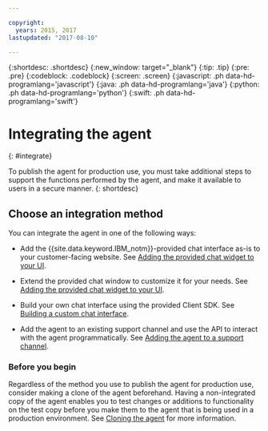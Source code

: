 ```yaml
---

copyright:
  years: 2015, 2017
lastupdated: "2017-08-10"

---
```


{:shortdesc: .shortdesc}
{:new_window: target="_blank"}
{:tip: .tip}
{:pre: .pre}
{:codeblock: .codeblock}
{:screen: .screen}
{:javascript: .ph data-hd-programlang='javascript'}
{:java: .ph data-hd-programlang='java'}
{:python: .ph data-hd-programlang='python'}
{:swift: .ph data-hd-programlang='swift'}

# Integrating the agent
{: #integrate}

To publish the agent for production use, you must take additional steps to support the functions performed by the agent, and make it available to users in a secure manner.
{: shortdesc}

## Choose an integration method

You can integrate the agent in one of the following ways:

- Add the {{site.data.keyword.IBM_notm}}-provided chat interface as-is to your customer-facing website. 
  See [Adding the provided chat widget to your UI](integrate_add-chat.html).

- Extend the provided chat window to customize it for your needs. 
  See [Adding the provided chat widget to your UI](integrate_add-chat.html).

- Build your own chat interface using the provided Client SDK. 
  See [Building a custom chat interface](integrate_custom-chat.html).

- Add the agent to an existing support channel and use the API to interact with the agent programmatically. 
  See [Adding the agent to a support channel](integrate_backend.html).

### Before you begin

Regardless of the method you use to publish the agent for production use, consider making a clone of the agent beforehand. Having a non-integrated copy of the agent enables you to test changes or additions to functionality on the test copy before you make them to the agent that is being used in a production environment. See [Cloning the agent](agent-create.html#clone) for more information.